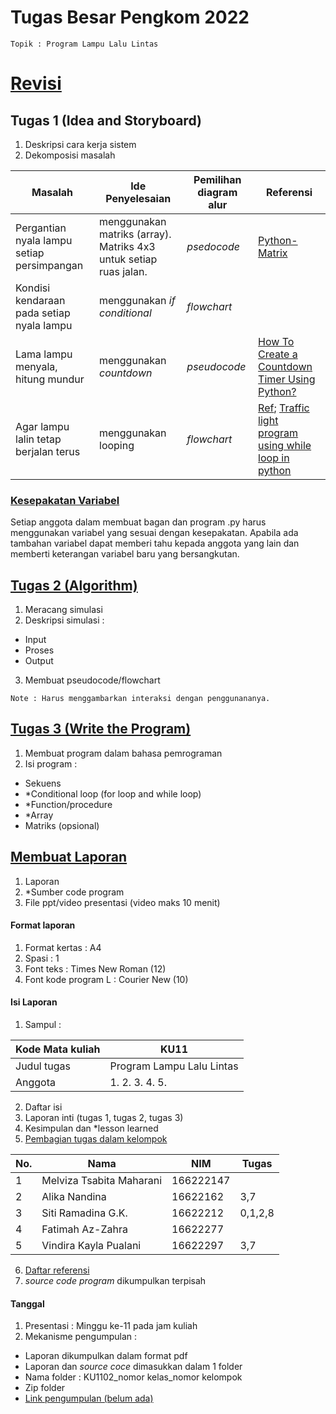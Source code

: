# Tugas Besar Pengkom 2022
`Topik : Program Lampu Lalu Lintas`

# [Revisi](https://github.com/dinagoethe/pengkom/blob/main/tb/revisi.md)
## Tugas 1 (Idea and Storyboard)
1. Deskripsi cara kerja sistem
2. Dekomposisi masalah

| Masalah | Ide Penyelesaian | Pemilihan diagram alur | Referensi |
| ------- | ---------------- | ---------------------- | --------- |
| Pergantian nyala lampu setiap persimpangan | menggunakan matriks (array). Matriks 4x3 untuk setiap ruas jalan. | *psedocode* | [Python-Matrix](https://www.tutorialspoint.com/python_data_structure/python_matrix.htm)
| Kondisi kendaraan pada setiap nyala lampu | menggunakan *if conditional* | *flowchart* | |
| Lama lampu menyala, hitung mundur | menggunakan *countdown* | *pseudocode* | [How To Create a Countdown Timer Using Python?](https://www.geeksforgeeks.org/how-to-create-a-countdown-timer-using-python/) |
| Agar lampu lalin tetap berjalan terus | menggunakan looping | *flowchart* | [Ref](https://github.com/dinagoethe/pengkom/blob/main/tb/source.md); [Traffic light program using while loop in python](https://stackoverflow.com/questions/48197670/traffic-light-program-using-while-loop-in-python) |

### [Kesepakatan Variabel](https://github.com/dinagoethe/pengkom/blob/main/tb/var.md)
Setiap anggota dalam membuat bagan dan program .py harus menggunakan variabel yang sesuai dengan kesepakatan. Apabila ada tambahan variabel dapat memberi tahu kepada anggota yang lain dan memberti keterangan variabel baru yang bersangkutan.

## [Tugas 2 (Algorithm)](https://www.canva.com/design/DAFP8Je7IUQ/MF9jwJDrvKVfDQKeBKJJEg/edit?utm_content=DAFP8Je7IUQ&utm_campaign=designshare&utm_medium=link2&utm_source=sharebutton)
1. Meracang simulasi
2. Deskripsi simulasi :
  - Input
  - Proses
  - Output
3. Membuat pseudocode/flowchart


`Note : Harus menggambarkan interaksi dengan penggunananya.`

## [Tugas 3 (Write the Program)](https://github.com/dinagoethe/pengkom/blob/main/tb/pseudo.md)
1. Membuat program dalam bahasa pemrograman
2. Isi program :
  - Sekuens
  - *Conditional loop (for loop and while loop)
  - *Function/procedure
  - *Array
  - Matriks (opsional)

## [Membuat Laporan](https://docs.google.com/document/d/162qz4ARqS0ToEBvyAc_kFwLQCI30CV8v88p6puHqjhE/edit?usp=sharing)
1. Laporan
2. *Sumber code program
3. File ppt/video presentasi (video maks 10 menit)

#### Format laporan
1. Format kertas : A4
2. Spasi : 1
3. Font teks : Times New Roman (12)
4. Font kode program L : Courier New (10)

#### Isi Laporan
1. Sampul :

| Kode Mata kuliah | KU11 |
| ---------------- | ---- |
| Judul tugas | Program Lampu Lalu Lintas |
| Anggota | 1. 2. 3. 4. 5. |

2. Daftar isi
3. Laporan inti (tugas 1, tugas 2, tugas 3)
4. Kesimpulan dan *lesson learned
5. [Pembagian tugas dalam kelompok](https://github.com/dinagoethe/pengkom/blob/main/tb/jobdesc.md)

| No. | Nama | NIM | Tugas |
| --- | ---- | --- | ----- |
|1| Melviza Tsabita Maharani |166222147| |
|2| Alika Nandina | 16622162 | 3,7 |
|3| Siti Ramadina G.K. | 16622212 | 0,1,2,8 |
|4| Fatimah Az-Zahra | 16622277 | |
|5| Vindira Kayla Pualani | 16622297 | 3,7 |

6. [Daftar referensi](https://github.com/dinagoethe/pengkom/blob/main/tb/source.md)
7. *source code program* dikumpulkan terpisah

#### Tanggal
1. Presentasi : Minggu ke-11 pada jam kuliah
2. Mekanisme pengumpulan :
  - Laporan dikumpulkan dalam format pdf
  - Laporan dan *source coce* dimasukkan dalam 1 folder
  - Nama folder : KU1102_nomor kelas_nomor kelompok
  - Zip folder
  - [Link pengumpulan (belum ada)](https://google.com)
